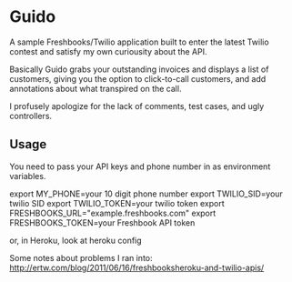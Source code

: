 Guido
=====

A sample Freshbooks/Twilio application built to enter the latest Twilio contest and satisfy my own curiousity about the API. 

Basically Guido grabs your outstanding invoices and displays a list of customers, giving you the option to click-to-call customers, and add annotations about what transpired on the call.

I profusely apologize for the lack of comments, test cases, and ugly controllers. 

Usage
-----

You need to pass your API keys and phone number in as environment variables.

export MY\_PHONE=your 10 digit phone number
export TWILIO\_SID=your twilio SID
export TWILIO\_TOKEN=your twilio token
export FRESHBOOKS\_URL="example.freshbooks.com"
export FRESHBOOKS\_TOKEN=your Freshbook API token

or, in Heroku, look at heroku config

Some notes about problems I ran into:
http://ertw.com/blog/2011/06/16/freshbooksheroku-and-twilio-apis/
